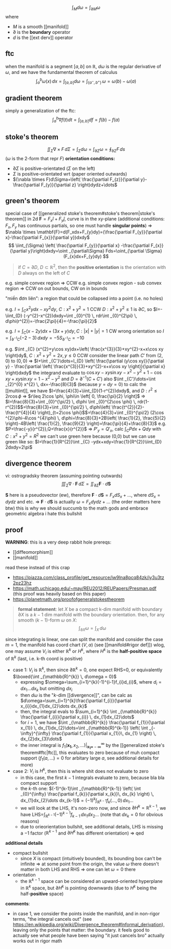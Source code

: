 $$
\int_{M} d\omega = \int_{\partial M} \omega 
$$
where
- $M$ is a smooth [[manifold]]
- $\partial$ is the **boundary** operator
- $d$ is the [[ext derv]] operator

## ftc
when the manifold is a segment $[a,b]$ on $\mathbb{R}$, $d\omega$ is the regular derivative of $\omega$, and we have the fundamental theorem of calculus
$$
\int _{a}^{b} \omega(x) \, dx = \int _{[a,b]} d\omega =\int _{\{ a^{-}, b^{+} \}} \, \omega= \omega(b)-\omega(a)
$$

## gradient theorem
simply a generalization of the ftc:
$$
\int _{a}^{b} \nabla f(t)dt =\int _{[a,b]} df=f(b)-f(a) 
$$

## stoke's theorem
$$
\iint _{\Sigma} \nabla \times F\, d\Sigma=\int _{\Sigma} d\omega = \int _{\partial \Sigma} \omega = \oint _{\partial \Sigma} F\,ds
$$
($\omega$ is the 2-form that repr $F$)
**orientation conditions:**
- $\partial\Sigma$ is positive-orientated ($\Sigma$ on the left)
- $\Sigma$ is positive-orientated wrt (paper oriented outwards)
- $(\nabla \times F)d\Sigma=\left( \frac{\partial F_{z}}{\partial y}-\frac{\partial F_{y}}{\partial z} \right)dydz+\dots$

## green's theorem
special case of [[generalized stoke's theorem#stoke's theorem|stoke's theorem]] in 2d
$\mathbf{F}=F_{x}\hat{i}+F_{y}\hat{j}$, curve is in the xy-plane (additional conditions: $F_{x},F_{y}$ has continuous partials, so one must handle **singular points**)
=> $\nabla \times \mathbf{F}=d(F_xdx+F_{y}dy)=(\frac{\partial F_{y}}{\partial x}-\frac{\partial F_{x}}{\partial y})dxdy$
$$
\iint_{\Sigma} \left( \frac{\partial F_{y}}{\partial x} -\frac{\partial F_{x}}{\partial y}\right)dxdy=\oint _{\partial\Sigma} Fds=\oint_{\partial \Sigma} (F_{x}dx+F_{y}dy)
$$
> if $C=\partial D$, $D \subset \mathbb{R}^{2}$, then the **positive orientation** is the orientation with $D$ always on the left of $C$

e.g. simple convex region => CCW
e.g. simple convex region - sub convex region => CCW on out bounds, CW on in bounds

"miền đơn liên": a region that could be collapsed into a point (i.e. no holes)

e.g. $I=\int _{C} x^{2}ydx-xy^{2}dy$, $C: x^{2}+y^{2}=1$ CCW
$D: x^{2}+y^{2}\leq 1$ is $\partial C$, so $I=-\iint_{D} (-y^{2}-x^{2})dxdy=\int _{0}^{1} \, rdr\int _{0}^{2\pi} \, d\phi(r^{2})=-\frac{2\pi}{4}=-\frac{\pi}{2}$

e.g. $I=\int _{C} (x-2y)dx+(3x+y)dy, C: |x|+|y|=1$ CW
wrong orientation so
$I=\int _{\partial^{-1}C} (-2-3) \, dxdy=-5S_{\partial^{-1}C}=-10$

e.g. $\int _{C} (x^{2}+y\cos xy)dx+\left( \frac{x^{3}}{3}+xy^{2}-x+x\cos xy \right)dy$, $C: x^{2}+y^{2}=2x, y\leq 0$ CCW
consider the linear path $C'$ from $(2,0)$ to $(0,0)$
=> $I+\int _{C'}\dots=I_{D} \left( \frac{\partial (y\cos xy)}{\partial y} - \frac{\partial \left( \frac{x^{3}}{3}+xy^{2}-x+x\cos xy \right)}{\partial x} \right)dxdy$
the integrand evaluate to $\cos xy-xy\sin xy-x^{2}-y^{2}+1-\cos xy+xy\sin xy$$=1-x^{2}-y^{2}$
and $D=\partial^{-1}(C+C')$
also $\int _{C'}\dots=\int _{2}^{0} x^{2} \, dx=-\frac{8}{3}$ (because $y=dy=0$)
to calc the [[multiint]], we have $I=\frac{4}{3}+\iint_{D}(1-r^{2})dxdy$, and $D: r^{2}\leq 2r\cos \phi$ => $r\leq 2\cos \phi, \phi\in \left[ 0, \frac{\pi}{2} \right]$
=> $I=\frac{8}{3}+\int _{0}^{\pi/2} \, d\phi \int _{0}^{2\cos \phi} \, rdr(1-r^{2})$$=\frac{8}{3}+\int _{0}^{\pi/2} \, d\phi\left( \frac{t^{2}}{2}-\frac{t^{4}}{4} \right)_{t=2\cos \phi}$$=\frac{4}{3}+\int _{0}^{\pi/2} (2\cos ^{2}\phi-4\cos ^{4}\phi) \, d\phi=\frac{8}{3}+2B\left( \frac{1}{2}, \frac{5}{2} \right)-4B\left( \frac{1}{2}, \frac{9}{2} \right)=\frac{\pi}{4}+\frac{8}{3}$
e.g. $P=\frac{-y}{r^{2}},Q=\frac{x}{r^{2}}$ => $P'_{y}=Q'_{x}$, calc $\int _{C} Pdx+Qdy$ with $C: x^{2}+y^{2}=R^{2}$
we can't use green here because (0,0)
but we can use green like so:
$I=\frac{1}{R^{2}}\int _{C} -ydx+xdy=\frac{1}{R^{2}}\iint_{D} 2dxdy=2\pi$

## divergence theorem
vi: ostrogradsky theorem
(assuming pointing outwards)
$$
\iiint _{\Sigma} \nabla\cdot \mathbf{F}\, d\Sigma = \iint_{\partial \Sigma} \mathbf{F}\cdot d\mathbf{S} 
$$

$\mathbf{S}$ here is a pseudovector (ew), therefore $\mathbf{F}\cdot d\mathbf{S} = F_{x}dS_{x}+\dots$, where $dS_{x}=dydz$ and etc. => $\mathbf{F}\cdot d\mathbf{S}$ is actually $\omega=F_{x}dydz+\dots$ (the order matters here btw)
this is why we should succumb to the math gods and embrace geometric algebra i hate this bullshit

## proof
**WARNING**: this is a very deep rabbit hole
prereqs:
- [[diffeomorphism]]
- [[manifold]]

read these instead of this crap
- https://piazza.com/class_profile/get_resource/iw9lna8pcq84zk/iy3u3tz2pz23hz
- https://math.uchicago.edu/~may/REU2012/REUPapers/Presman.pdf (this proof was heavily based on this paper)
- https://planetmath.org/proofofgeneralstokestheorem

> **formal statement**: let $X$ be a compact k-dim manifold with boundary $\partial X$ is a $k-1$ dim manifold with the boundary orientation. then, for any smooth ($k-1$)-form $\omega$ on $X$:
> $$
\int _{\partial X} \omega = \int _{X} \, d\omega  
$$

since integrating is linear, one can split the manifold and consider the case $m=1$, the manifold has coord chart $(V, \alpha)$ (see [[manifold#rigor def]])
wlog, one may assume $V_{i}$ is either $\mathbb{R}^{k}$ or $H^{k}$, where $H^{k}$ is the **half-positive space** of $\mathbb{R}^{k}$ (last, i.e. k-th coord is positive)
- case 1: $V_{i}$ is $\mathbb{R}^{k}$, then since $\partial \mathbb{R}^{k}=0$, one expect RHS=0, or equivalently $\boxed{\int _{\mathbb{R}^{k}} \, d\omega = 0}$
	- expressing $\omega=\sum_{i=1}^{k}(-1)^{i-1}f_{i}d_{i}$, where $d_{i}=dx_{1}\dots dx_{k}$ but omitting $dx_{i}$
	- then $d\omega$ is the "$k$-dim [[divergence]]", can be calc as $d\omega=\sum_{i=1}^{k}\frac{\partial f_{i}}{\partial x_{i}}dx_{1}dx_{2}\dots dx_{k}$
	- then, the integral evals to $\sum_{i=1}^{k} \int _{\mathbb{R}^{k}} \frac{\partial f_{i}}{\partial x_{i}} \, dx_{1}dx_{2}\dots$
	- for $i=1$, we have $\int _{\mathbb{R}^{k}} \frac{\partial f_{1}}{\partial x_{1}} \, dx_{1}dx_{2}\dots=\int _{\mathbb{R}^{k-1}} \left( \int _{-\infty}^{\infty} \frac{\partial f_{1}}{\partial x_{1}}\, dx_{1} \right) \, dx_{2}dx_{3}\dots$
	- the inner integral is $f_{1}(\mathbf{x_{1}},x_{2},\dots)|_{\mathbf{x_{1}=}-\infty}^{\infty}$ by the [[generalized stoke's theorem#ftc|ftc]], this evaluates to zero because of muh compact support ($f_{1}(a, \dots)=0$ for arbitary large $a$, see additional details for more)
- case 2: $V_{i}$ is $H^{k}$, then this is where shit does not evaluate to zero
	- in this case, the first $k-1$ integrals evaluate to zero, because bla bla compact support
	- the $k$-th one: $(-1)^{k-1}\int _{\mathbb{R}^{k-1}} \left( \int _{0}^{\infty} \frac{\partial f_{k}}{\partial x_{k}}\, dx_{k} \right) \, dx_{1}dx_{2}\dots dx_{k-1}$$=(-1)^{k}\int _{\mathbb{R}^{k-1}} f_{k}(\dots, 0) \, dx_{1}\dots$
	- we will look at the LHS, it's non-zero now, and since $\partial H^{k}=\mathbb{R}^{k-1}$, we have LHS=$\int _{\mathbb{R}^{k-1}} (-1)^{k-1}f_{k-1} \, dx_{1}dx_{2}\dots$ (note that $dx_{k}=0$ for obvious reasons)
	- due to orieorientation bullshit, see additional details, LHS is missing a $-1$ factor ($\mathbb{R}^{k-1}$ and $\partial H^{k}$ has different orientation) => qed

**additional details**
- compact bullshit
	- since $X$ is compact (intuitively bounded), its bounding box can't be infinite => at some point from the origin, the value $\omega$ there doesn't matter in both LHS and RHS => one can let $\omega=0$ there
- orientation
	- the $\mathbb{R}^{k-1}$ space can be considered an upward-oriented hyperplane in $\mathbb{R}^{k}$ space, but $\partial H^{k}$ is pointing downwards (due to $H^{k}$ being the half-**positive** space)

**comments**:
- in case 1, we consider the points inside the manifold, and in non-rigor terms, "the integral cancels out" (see https://en.wikipedia.org/wiki/Divergence_theorem#Informal_derivation), leaving only the points that matter: the boundary. it feels good to actually see what people have been saying "it just cancels bro" actually works out in rigor math